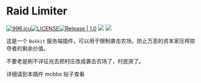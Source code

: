 # Raid Limiter

[![996.icu](https://img.shields.io/badge/link-996.icu-red.svg)](https://996.icu)[![LICENSE](https://img.shields.io/badge/license-Anti%20996-blue.svg)](https://github.com/996icu/996.ICU/blob/master/LICENSE)[![Release | 1.0](https://img.shields.io/badge/Release-1.0-orange)](https://github.com/DoomsdaySociety/RaidLimiter/releases) [![](https://img.shields.io/badge/mcbbs-thread-brightgreen)](https://www.mcbbs.net/thread-1267918-1-1.html) ![](https://img.shields.io/badge/Minecraft-1.15--1.17-blue)

这是一个 `Bukkit` 服务端插件，可以用于限制袭击农场，防止万恶的资本家压榨掠夺者的剩余价值。

不要老是刷不详征兆去把村庄改成袭击农场了，村民哭了。

详细请到本插件 mcbbs 帖子查看


